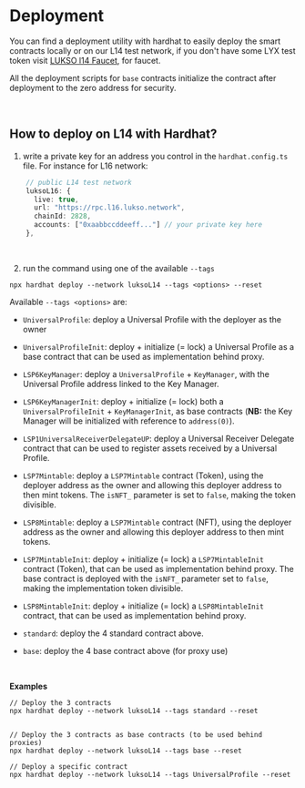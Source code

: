 
# Deployment

You can find a deployment utility with hardhat to easily deploy the smart contracts locally or on our L14 test network,
if you don't have some LYX test token visit [LUKSO l14 Faucet](http://faucet.l14.lukso.network/), for faucet.

All the deployment scripts for `base` contracts initialize the contract after deployment to the zero address for security.

&nbsp;
## How to deploy on L14 with Hardhat?

1. write a private key for an address you control in the `hardhat.config.ts` file. For instance for L16 network:

```ts
    // public L14 test network
    luksoL16: {
      live: true,
      url: "https://rpc.l16.lukso.network",
      chainId: 2828,
      accounts: ["0xaabbccddeeff..."] // your private key here
    },
```

&nbsp;

2. run the command using one of the available `--tags`

```
npx hardhat deploy --network luksoL14 --tags <options> --reset
```

Available `--tags <options>` are:

- `UniversalProfile`: deploy a Universal Profile with the deployer as the owner

- `UniversalProfileInit`: deploy + initialize (= lock) a Universal Profile as a base contract that can be used as implementation behind proxy.

- `LSP6KeyManager`: deploy a `UniversalProfile` + `KeyManager`, with the Universal Profile address linked to the Key Manager.     

- `LSP6KeyManagerInit`: deploy + initialize (= lock) both a `UniversalProfileInit` + `KeyManagerInit`, as base contracts (**NB:** the Key Manager will be initialized with reference to `address(0)`).   

- `LSP1UniversalReceiverDelegateUP`: deploy a Universal Receiver Delegate contract that can be used to register assets received by a Universal Profile.

- `LSP7Mintable`: deploy a `LSP7Mintable` contract (Token), using the deployer address as the owner and allowing this deployer address to then mint tokens. The `isNFT_` parameter is set to `false`, making the token divisible.

- `LSP8Mintable`: deploy a `LSP7Mintable` contract (NFT), using the deployer address as the owner and allowing this deployer address to then mint tokens.

- `LSP7MintableInit`: deploy + initialize (= lock) a `LSP7MintableInit` contract (Token), that can be used as implementation behind proxy.  The base contract is deployed with the `isNFT_` parameter set to `false`, making the implementation token divisible.

- `LSP8MintableInit`: deploy + initialize (= lock) a `LSP8MintableInit` contract, that can be used as implementation behind proxy.


- `standard`: deploy the 4 standard contract above.

- `base`: deploy the 4 base contract above (for proxy use)

&nbsp;

**Examples**

```
// Deploy the 3 contracts
npx hardhat deploy --network luksoL14 --tags standard --reset


// Deploy the 3 contracts as base contracts (to be used behind proxies)
npx hardhat deploy --network luksoL14 --tags base --reset

// Deploy a specific contract
npx hardhat deploy --network luksoL14 --tags UniversalProfile --reset
```
